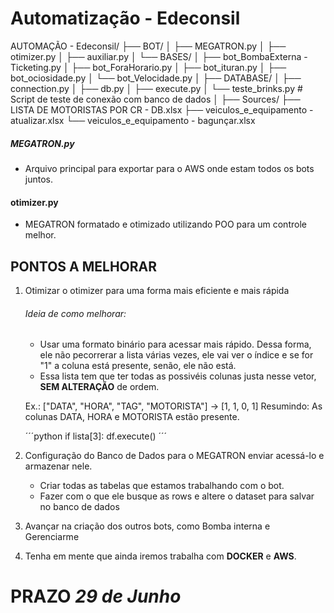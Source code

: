 # Automatização - Edeconsil

AUTOMAÇÃO - Edeconsil/
├── BOT/
│   ├── MEGATRON.py
│   ├── otimizer.py
│   ├── auxiliar.py
│   └── BASES/
│       ├── bot_BombaExterna - Ticketing.py
│       ├── bot_ForaHorario.py
│       ├── bot_ituran.py
│       ├── bot_ociosidade.py
│       └── bot_Velocidade.py
│
├── DATABASE/
│   ├── connection.py
│   ├── db.py
│   ├── execute.py
│   └── teste_brinks.py    # Script de teste de conexão com banco de dados
│
├── Sources/
    ├── LISTA DE MOTORISTAS POR CR - DB.xlsx
    ├── veiculos_e_equipamento - atualizar.xlsx
    └── veiculos_e_equipamento - bagunçar.xlsx

##### **MEGATRON.py**
- Arquivo principal para exportar para o AWS onde estam todos os bots juntos.

#### **otimizer.py**
- MEGATRON formatado e otimizado utilizando POO para um controle melhor.





## PONTOS A MELHORAR
1. Otimizar o otimizer para uma forma mais eficiente e mais rápida
   ###### Ideia de como melhorar:
      - Usar uma formato binário para acessar mais rápido. Dessa forma, ele não pecorrerar a lista várias vezes, ele vai ver o índice e se for "1" a coluna está presente, senão, ele não está.
      - Essa lista tem que ter todas as possivéis colunas justa nesse vetor, **SEM ALTERAÇÃO** de ordem.
  
      Ex.: ["DATA", "HORA", "TAG", "MOTORISTA"] -> [1, 1, 0, 1]
      Resumindo: As colunas DATA, HORA e MOTORISTA estão presente.
   
      ´´´python
      if lista[3]:
         df.execute()
      ´´´

3. Configuração do Banco de Dados para o MEGATRON enviar acessá-lo e armazenar nele.
   - Criar todas as tabelas que estamos trabalhando com o bot.
   - Fazer com o que ele busque as rows e altere o dataset para salvar no banco de dados
     
4. Avançar na criação dos outros bots, como Bomba interna e Gerenciarme

5. Tenha em mente que ainda iremos trabalha com **DOCKER** e **AWS**.




# PRAZO ***29 de Junho***

